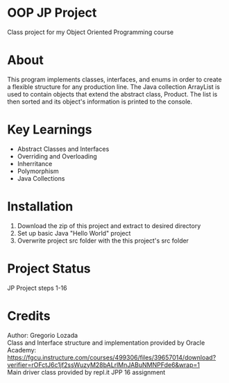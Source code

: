 # OOP JP Project
Class project for my Object Oriented Programming course

# About
This program implements classes, interfaces, and enums in order to create a flexible
structure for any production line. The Java collection ArrayList is used to contain objects
that extend the abstract class, Product. The list is then sorted and its object's information
is printed to the console.

# Key Learnings
* Abstract Classes and Interfaces
* Overriding and Overloading
* Inherritance
* Polymorphism
* Java Collections

# Installation
1. Download the zip of this project and extract to desired directory
2. Set up basic Java "Hello World" project
3. Overwrite project src folder with the this project's src folder

# Project Status
JP Project steps 1-16

# Credits
Author: Gregorio Lozada<br />
Class and Interface structure and implementation provided by Oracle Academy:<br />
https://fgcu.instructure.com/courses/499306/files/39657014/download?verifier=rOFctJ6c1jf2ssWuzyM28bALrlMnJABuNMNPFde6&wrap=1<br />
Main driver class provided by repl.it JPP 16 assignment
